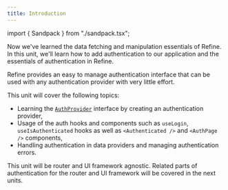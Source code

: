 ```yaml
---
title: Introduction
---
```


import { Sandpack } from "./sandpack.tsx";

<Sandpack>

Now we've learned the data fetching and manipulation essentials of Refine. In this unit, we'll learn how to add authentication to our application and the essentials of authentication in Refine.

Refine provides an easy to manage authentication interface that can be used with any authentication provider with very little effort.

This unit will cover the following topics:

- Learning the [`AuthProvider`](/docs/authentication/auth-provider) interface by creating an authentication provider,
- Usage of the auth hooks and components such as `useLogin`, `useIsAuthenticated` hooks as well as `<Authenticated />` and `<AuthPage />` components,
- Handling authentication in data providers and managing authentication errors.

This unit will be router and UI framework agnostic. Related parts of authentication for the router and UI framework will be covered in the next units.

</Sandpack>
